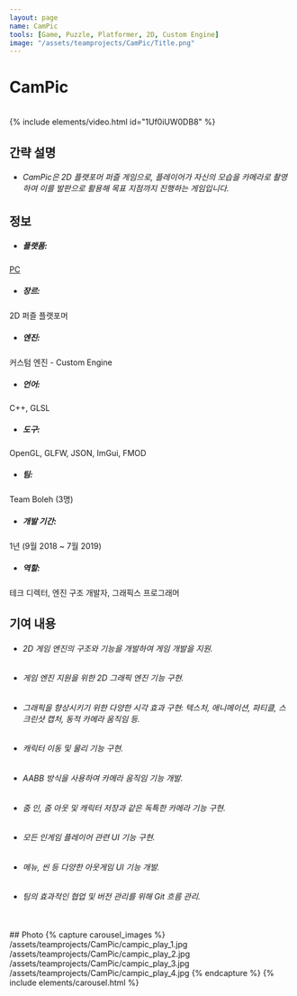 ```yaml
---
layout: page
name: CamPic
tools: [Game, Puzzle, Platformer, 2D, Custom Engine]
image: "/assets/teamprojects/CamPic/Title.png"
---
```


# CamPic

<br>
{% include elements/video.html id="1Uf0iUW0DB8" %}

## 간략 설명
- ###### CamPic은 2D 플랫포머 퍼즐 게임으로, 플레이어가 자신의 모습을 카메라로 촬영하여 이를 발판으로 활용해 목표 지점까지 진행하는 게임입니다.


## 정보
- ##### **플랫폼**: 
[PC](https://drive.google.com/file/d/1Fltqv4KDaZuk__XrF2JNeBuhomWoj_te/view?usp=sharing)
- ##### **장르**: 
2D 퍼즐 플랫포머
- ##### **엔진**: 
커스텀 엔진 - Custom Engine
- ##### **언어**: 
C++, GLSL
- ##### **도구**: 
OpenGL, GLFW, JSON, ImGui, FMOD
- ##### **팀**: 
Team Boleh (3명)
- ##### **개발 기간**: 
1년 (9월 2018 ~ 7월 2019)
- ##### **역할**: 
테크 디렉터, 엔진 구조 개발자, 그래픽스 프로그래머


## 기여 내용
 - ###### 2D 게임 엔진의 구조와 기능을 개발하여 게임 개발을 지원.
 - ###### 게임 엔진 지원을 위한 2D 그래픽 엔진 기능 구현.
 - ###### 그래픽을 향상시키기 위한 다양한 시각 효과 구현: 텍스처, 애니메이션, 파티클, 스크린샷 캡처, 동적 카메라 움직임 등.
 - ###### 캐릭터 이동 및 물리 기능 구현.
 - ###### AABB 방식을 사용하여 카메라 움직임 기능 개발.
 - ###### 줌 인, 줌 아웃 및 캐릭터 저장과 같은 독특한 카메라 기능 구현.
 - ###### 모든 인게임 플레이어 관련 UI 기능 구현.
 - ###### 메뉴, 씬 등 다양한 아웃게임 UI 기능 개발.
 - ###### 팀의 효과적인 협업 및 버전 관리를 위해 Git 흐름 관리.


<br>
## Photo
{% capture carousel_images %}
/assets/teamprojects/CamPic/campic_play_1.jpg
/assets/teamprojects/CamPic/campic_play_2.jpg
/assets/teamprojects/CamPic/campic_play_3.jpg
/assets/teamprojects/CamPic/campic_play_4.jpg
{% endcapture %}
{% include elements/carousel.html %}